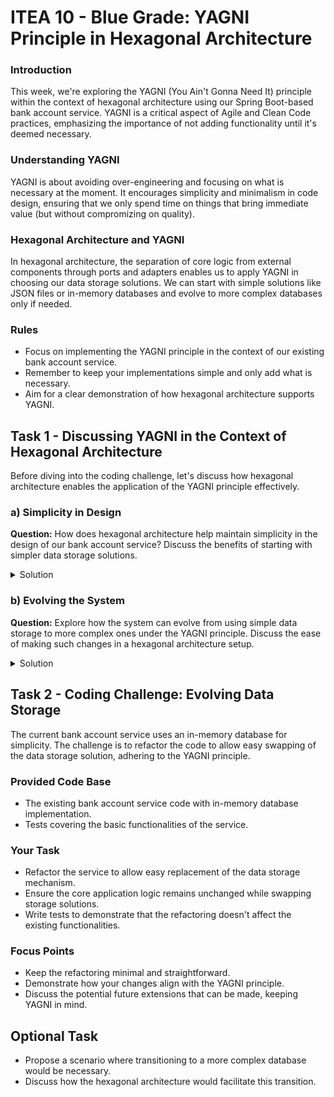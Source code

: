 # ITEA 10 - Blue Grade: YAGNI Principle in Hexagonal Architecture

### Introduction

This week, we're exploring the YAGNI (You Ain't Gonna Need It) principle within the context of hexagonal architecture using our Spring Boot-based bank account service. YAGNI is a critical aspect of Agile and Clean Code practices, emphasizing the importance of not adding functionality until it's deemed necessary.

### Understanding YAGNI

YAGNI is about avoiding over-engineering and focusing on what is necessary at the moment. It encourages simplicity and minimalism in code design, ensuring that we only spend time on things that bring immediate value (but without compromizing on quality).

### Hexagonal Architecture and YAGNI

In hexagonal architecture, the separation of core logic from external components through ports and adapters enables us to apply YAGNI in choosing our data storage solutions. We can start with simple solutions like JSON files or in-memory databases and evolve to more complex databases only if needed.

### Rules

- Focus on implementing the YAGNI principle in the context of our existing bank account service.
- Remember to keep your implementations simple and only add what is necessary.
- Aim for a clear demonstration of how hexagonal architecture supports YAGNI.

## Task 1 - Discussing YAGNI in the Context of Hexagonal Architecture

Before diving into the coding challenge, let's discuss how hexagonal architecture enables the application of the YAGNI principle effectively.

### a) **Simplicity in Design**<br/>

**Question:** How does hexagonal architecture help maintain simplicity in the design of our bank account service? Discuss the benefits of starting with simpler data storage solutions.
<details>
<summary>Solution</summary>

- Hexagonal architecture aids in maintaining simplicity by segregating the core business logic from external interfaces like data storage, using ports and adapters.
- This separation ensures that the core logic is not coupled with storage-specific details, keeping it simple and focused.
- Starting with simpler storage solutions like in-memory databases reduces initial complexity and facilitates easier testing and flexibility for future changes.


</details>

### b) **Evolving the System**<br/>

**Question:** Explore how the system can evolve from using simple data storage to more complex ones under the YAGNI principle. Discuss the ease of making such changes in a hexagonal architecture setup.

<details>
<summary>Solution</summary>

- Under YAGNI, the system evolves to include complex components only as needed, avoiding unnecessary initial work.
- Hexagonal architecture allows for smooth transitions in data storage without impacting the core logic, by simply replacing or extending adapters.
- For instance, upgrading from an in-memory database to a persistent storage solution can be done by introducing a new adapter, with no changes required in the core application.

</details>



## Task 2 - Coding Challenge: Evolving Data Storage

The current bank account service uses an in-memory database for simplicity. The challenge is to refactor the code to allow easy swapping of the data storage solution, adhering to the YAGNI principle.

### Provided Code Base

- The existing bank account service code with in-memory database implementation.
- Tests covering the basic functionalities of the service.

### Your Task

- Refactor the service to allow easy replacement of the data storage mechanism.
- Ensure the core application logic remains unchanged while swapping storage solutions.
- Write tests to demonstrate that the refactoring doesn't affect the existing functionalities.

### Focus Points

- Keep the refactoring minimal and straightforward.
- Demonstrate how your changes align with the YAGNI principle.
- Discuss the potential future extensions that can be made, keeping YAGNI in mind.

## Optional Task

- Propose a scenario where transitioning to a more complex database would be necessary.
- Discuss how the hexagonal architecture would facilitate this transition.
